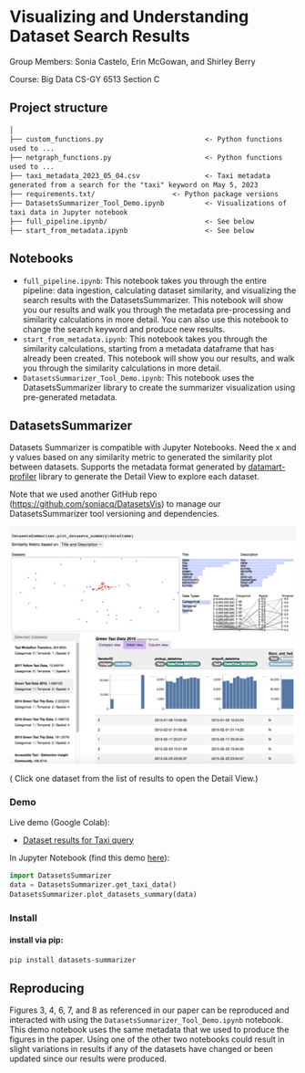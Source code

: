 # Visualizing and Understanding Dataset Search Results


Group Members: Sonia Castelo, Erin McGowan, and Shirley Berry


Course: Big Data CS-GY 6513 Section C

## Project structure


```
│
├── custom_functions.py                         <- Python functions used to ...
├── netgraph_functions.py                       <- Python functions used to ...
├── taxi_metadata_2023_05_04.csv                <- Taxi metadata generated from a search for the "taxi" keyword on May 5, 2023
├── requirements.txt/      	  	        <- Python package versions
├── DatasetsSummarizer_Tool_Demo.ipynb          <- Visualizations of taxi data in Jupyter notebook
├── full_pipeline.ipynb/                        <- See below
├── start_from_metadata.ipynb                   <- See below

```

## Notebooks
* `full_pipeline.ipynb`: This notebook takes you through the entire pipeline: data ingestion, calculating dataset similarity, and visualizing the search results with the DatasetsSummarizer. This notebook will show you our results and walk you through the metadata pre-processing and similarity calculations in more detail. You can also use this notebook to change the search keyword and produce new results.
* `start_from_metadata.ipynb`: This notebook takes you through the similarity calculations, starting from a metadata dataframe that has already been created. This notebook will show you our results, and walk you through the similarity calculations in more detail.
* `DatasetsSummarizer_Tool_Demo.ipynb`: This notebook uses the DatasetsSummarizer library to create the summarizer visualization using pre-generated metadata.

## DatasetsSummarizer

Datasets Summarizer is compatible with Jupyter Notebooks. Need the x and y values based on any similarity metric to generated the similarity plot between datasets. Supports the metadata format generated by [datamart-profiler](https://docs.auctus.vida-nyu.org/python/datamart-profiler.html#) library to generate the Detail View to explore each dataset.

Note that we used another GitHub repo (https://github.com/soniacq/DatasetsVis) to manage our DatasetsSummarizer tool versioning and dependencies.

![System screen](https://github.com/soniacq/DatasetsVis/blob/main/DatasetsSummarizer/imgs/datasets_summarizer_view.png)

( Click one dataset from the list of results to open the Detail View.)

### Demo

Live demo (Google Colab):
- [Dataset results for Taxi query](https://colab.research.google.com/drive/11NT0qudr2di9NXlR-DxZa0buzGreOqxs?usp=sharing)

In Jupyter Notebook (find this demo [here](https://github.com/egm68/dataset-visualization/blob/main/DatasetsSummarizer_Tool_Demo.ipynb)):
```Python
import DatasetsSummarizer
data = DatasetsSummarizer.get_taxi_data()
DatasetsSummarizer.plot_datasets_summary(data)
```

### Install

#### install via pip:
~~~~
pip install datasets-summarizer
~~~~

## Reproducing
Figures 3, 4, 6, 7, and 8 as referenced in our paper can be reproduced and interacted with using the `DatasetsSummarizer_Tool_Demo.ipynb` notebook. This demo notebook uses the same metadata that we used to produce the figures in the paper. Using one of the other two notebooks could result in slight variations in results if any of the datasets have changed or been updated since our results were produced.
